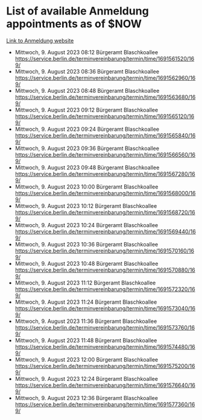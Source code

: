 # List of available Anmeldung appointments as of $NOW
[Link to Anmeldung website](https://service.berlin.de/terminvereinbarung/termin/tag.php?termin=1&anliegen[]=120686&dienstleisterlist=122210,122217,327316,122219,327312,122227,327314,122231,327346,122243,327348,122254,122252,329742,122260,329745,122262,329748,122271,327278,122273,327274,122277,327276,330436,122280,327294,122282,327290,122284,327292,122291,327270,122285,327266,122286,327264,122296,327268,150230,329760,122297,327286,122294,327284,122312,329763,122314,329775,122304,327330,122311,327334,122309,327332,317869,122281,327352,122279,329772,122283,122276,327324,122274,327326,122267,329766,122246,327318,122251,327320,122257,327322,122208,327298,122226,327300&herkunft=http%3A%2F%2Fservice.berlin.de%2Fdienstleistung%2F120686%2F)
- Mittwoch, 9. August 2023 08:12 Bürgeramt Blaschkoallee https://service.berlin.de/terminvereinbarung/termin/time/1691561520/169/
- Mittwoch, 9. August 2023 08:36 Bürgeramt Blaschkoallee https://service.berlin.de/terminvereinbarung/termin/time/1691562960/169/
- Mittwoch, 9. August 2023 08:48 Bürgeramt Blaschkoallee https://service.berlin.de/terminvereinbarung/termin/time/1691563680/169/
- Mittwoch, 9. August 2023 09:12 Bürgeramt Blaschkoallee https://service.berlin.de/terminvereinbarung/termin/time/1691565120/169/
- Mittwoch, 9. August 2023 09:24 Bürgeramt Blaschkoallee https://service.berlin.de/terminvereinbarung/termin/time/1691565840/169/
- Mittwoch, 9. August 2023 09:36 Bürgeramt Blaschkoallee https://service.berlin.de/terminvereinbarung/termin/time/1691566560/169/
- Mittwoch, 9. August 2023 09:48 Bürgeramt Blaschkoallee https://service.berlin.de/terminvereinbarung/termin/time/1691567280/169/
- Mittwoch, 9. August 2023 10:00 Bürgeramt Blaschkoallee https://service.berlin.de/terminvereinbarung/termin/time/1691568000/169/
- Mittwoch, 9. August 2023 10:12 Bürgeramt Blaschkoallee https://service.berlin.de/terminvereinbarung/termin/time/1691568720/169/
- Mittwoch, 9. August 2023 10:24 Bürgeramt Blaschkoallee https://service.berlin.de/terminvereinbarung/termin/time/1691569440/169/
- Mittwoch, 9. August 2023 10:36 Bürgeramt Blaschkoallee https://service.berlin.de/terminvereinbarung/termin/time/1691570160/169/
- Mittwoch, 9. August 2023 10:48 Bürgeramt Blaschkoallee https://service.berlin.de/terminvereinbarung/termin/time/1691570880/169/
- Mittwoch, 9. August 2023 11:12 Bürgeramt Blaschkoallee https://service.berlin.de/terminvereinbarung/termin/time/1691572320/169/
- Mittwoch, 9. August 2023 11:24 Bürgeramt Blaschkoallee https://service.berlin.de/terminvereinbarung/termin/time/1691573040/169/
- Mittwoch, 9. August 2023 11:36 Bürgeramt Blaschkoallee https://service.berlin.de/terminvereinbarung/termin/time/1691573760/169/
- Mittwoch, 9. August 2023 11:48 Bürgeramt Blaschkoallee https://service.berlin.de/terminvereinbarung/termin/time/1691574480/169/
- Mittwoch, 9. August 2023 12:00 Bürgeramt Blaschkoallee https://service.berlin.de/terminvereinbarung/termin/time/1691575200/169/
- Mittwoch, 9. August 2023 12:24 Bürgeramt Blaschkoallee https://service.berlin.de/terminvereinbarung/termin/time/1691576640/169/
- Mittwoch, 9. August 2023 12:36 Bürgeramt Blaschkoallee https://service.berlin.de/terminvereinbarung/termin/time/1691577360/169/

